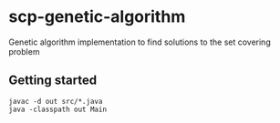 # scp-genetic-algorithm

Genetic algorithm implementation to find solutions to the set covering problem

## Getting started

```
javac -d out src/*.java
java -classpath out Main
```
